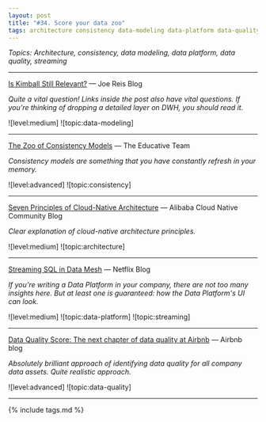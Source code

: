```yaml
---
layout: post
title: "#34. Score your data zoo"
tags: architecture consistency data-modeling data-platform data-quality streaming
---
```


*Topics: Architecture, consistency, data modeling, data platform, data quality, streaming*

<!--cut-->

---

[Is Kimball Still Relevant?](https://joereis.substack.com/p/is-kimball-still-relevant) — Joe Reis Blog

*Quite a vital question! Links inside the post also have vital questions. If you're thinking of dropping a detailed layer on DWH, you should read it.*

![level:medium] ![topic:data-modeling]

---

[The Zoo of Consistency Models](https://learningdaily.dev/the-zoo-of-consistency-models-b6f9b9e9503e) — The Educative Team

*Consistency models are something that you have constantly refresh in your memory.*

![level:advanced] ![topic:consistency]

---

[Seven Principles of Cloud-Native Architecture](https://www.alibabacloud.com/blog/seven-principles-of-cloud-native-architecture_598431) — Alibaba Cloud Native Community Blog

*Clear explanation of cloud-native architecture principles.*

![level:medium] ![topic:architecture]

---

[Streaming SQL in Data Mesh](https://netflixtechblog.com/streaming-sql-in-data-mesh-0d83f5a00d08) — Netflix Blog

*If you're writing a Data Platform in your company, there are not too many insights here. But at least one is guaranteed: how the Data Platform's UI can look.*

![level:medium] ![topic:data-platform] ![topic:streaming]

---

[Data Quality Score: The next chapter of data quality at Airbnb](https://medium.com/airbnb-engineering/data-quality-score-the-next-chapter-of-data-quality-at-airbnb-851dccda19c3) — Airbnb blog

*Absolutely brilliant approach of identifying data quality for all company data assets. Quite realistic approach.*

![level:advanced] ![topic:data-quality]

---

{% include tags.md %}
